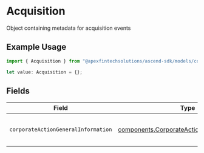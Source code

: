 # Acquisition

Object containing metadata for acquisition events

## Example Usage

```typescript
import { Acquisition } from "@apexfintechsolutions/ascend-sdk/models/components";

let value: Acquisition = {};
```

## Fields

| Field                                                                                                        | Type                                                                                                         | Required                                                                                                     | Description                                                                                                  |
| ------------------------------------------------------------------------------------------------------------ | ------------------------------------------------------------------------------------------------------------ | ------------------------------------------------------------------------------------------------------------ | ------------------------------------------------------------------------------------------------------------ |
| `corporateActionGeneralInformation`                                                                          | [components.CorporateActionGeneralInformation](../../models/components/corporateactiongeneralinformation.md) | :heavy_minus_sign:                                                                                           | Common fields for corporate actions                                                                          |